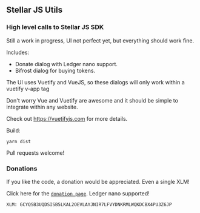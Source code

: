## Stellar JS Utils  

### High level calls to Stellar JS SDK

Still a work in progress, UI not perfect yet, but everything should work fine.

Includes:
+ Donate dialog with Ledger nano support.
+ Bifrost dialog for buying tokens.

The UI uses Vuetify and VueJS, so these dialogs will only work within a vuetify v-app tag

Don't worry Vue and Vuetify are awesome and it should be simple to integrate within any website.

Check out https://vuetifyjs.com for more details.

Build:
```
yarn dist
```

Pull requests welcome!

### Donations
If you like the code, a donation would be appreciated. Even a single XLM!

Click here for the [`donation page`](https://stellarkit.io/#/donate). Ledger nano supported!

```
XLM: GCYQSB3UQDSISB5LKAL2OEVLAYJNIR7LFVYDNKRMLWQKDCBX4PU3Z6JP
```
